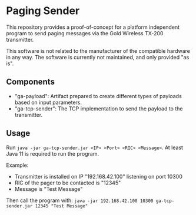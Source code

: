 # Paging Sender

This repository provides a proof-of-concept for a
platform independent program to send paging messages via the Gold Wireless TX-200 transmitter.

This software is not related to the manufacturer of the compatible hardware in any way.
The software is currently not maintained, and only provided "as is".

## Components

* "ga-payload": Artifact prepared to create different types of payloads based on input parameters.
* "ga-tcp-sender": The TCP implementation to send the payload to the transmitter.

## Usage

Run `java -jar ga-tcp-sender.jar <IP> <Port> <RIC> <Message>`.
At least Java 11 is required to run the program.

Example:
* Transmitter is installed on IP "192.168.42.100" listening on port 10300
* RIC of the pager to be contacted is "12345"
* Message is "Test Message"

Then call the program with: `java -jar 192.168.42.100 10300 ga-tcp-sender.jar 12345 "Test Message"`

